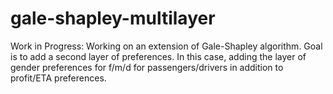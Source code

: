 # gale-shapley-multilayer
Work in Progress: Working on an extension of Gale-Shapley algorithm. Goal is to add a second layer of preferences. In this case, adding the layer of gender preferences for f/m/d for passengers/drivers in addition to profit/ETA preferences.
